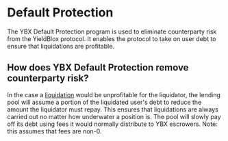 # Default Protection

The YBX Default Protection program is used to eliminate counterparty risk from the YieldBlox protocol. It enables the protocol to take on user debt to ensure that liquidations are profitable.

## How does YBX Default Protection remove counterparty risk?

In the case a [liquidation](liquidations.md#what-is-liquidation) would be unprofitable for the liquidator, the lending pool will assume a portion of the liquidated user's debt to reduce the amount the liquidator must repay. This ensures that liquidations are always carried out no matter how underwater a position is. The pool will slowly pay off its debt using fees it would normally distribute to YBX escrowers. Note: this assumes that fees are non-0.
